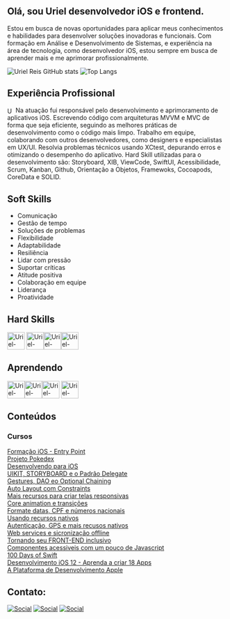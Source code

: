 ## Olá, sou Uriel desenvolvedor iOS e frontend.

Estou em busca de novas oportunidades para aplicar meus conhecimentos e habilidades para desenvolver soluções inovadoras e funcionais. Com formação em Análise e Desenvolvimento de Sistemas, e experiência na área de tecnologia, como desenvolvedor iOS, estou sempre em busca de aprender mais e me aprimorar profissionalmente.

![Uriel Reis GitHub stats](https://github-readme-stats.vercel.app/api?username=urielreis&show_icons=true&theme=dark)
![Top Langs](https://github-readme-stats.vercel.app/api/top-langs/?username=urielreis&layout=compact&lang_count=16&theme=dark)

## Experiência Profissional

<img align="center" alt="Uriel-Swift" heigth="10" width="15" src="https://cdn.jsdelivr.net/gh/devicons/devicon/icons/swift/swift-original.svg" /> Na atuação fui responsável pelo desenvolvimento e aprimoramento de aplicativos iOS. Escrevendo código com arquiteturas MVVM e MVC de forma que seja eficiente, seguindo as melhores práticas de desenvolvimento como o código mais limpo. Trabalho em equipe, colaborando com outros desenvolvedores, como designers e especialistas em UX/UI. Resolvia problemas técnicos usando XCtest, depurando erros e otimizando o desempenho do aplicativo.
Hard Skill utilizadas para o desenvolvimento são: Storyboard, XIB, ViewCode, SwiftUI, Acessibilidade, Scrum, Kanban, Github, Orientação a Objetos, Framewoks, Cocoapods, CoreData e SOLID.

## Soft Skills

<ul>
<li> Comunicação </li>
<li> Gestão de tempo </li>
<li> Soluções de problemas </li>
<li> Flexibilidade </li>
<li> Adaptabilidade </li>
<li> Resiliência </li>
<li> Lidar com pressão </li>
<li> Suportar críticas </li>
<li> Atitude positiva </li>
<li> Colaboração em equipe </li>
<li> Liderança </li>
<li> Proatividade </li>
</ul>

## Hard Skills

<img align="center" alt="Uriel-Swift" heigth="30" width="40" src="https://cdn.jsdelivr.net/gh/devicons/devicon/icons/swift/swift-original.svg" />
<img align="center" alt="Uriel-Swift" heigth="30" width="40" src="https://cdn.jsdelivr.net/gh/devicons/devicon/icons/html5/html5-original-wordmark.svg" /><img  align="center" alt="Uriel-Swift" heigth="30" width="40" src="https://cdn.jsdelivr.net/gh/devicons/devicon/icons/css3/css3-original-wordmark.svg" /><img align="center" alt="Uriel-Swift" heigth="30" width="40" src="https://cdn.jsdelivr.net/gh/devicons/devicon/icons/github/github-original-wordmark.svg" />


## Aprendendo

<img align="center" alt="Uriel-Swift" heigth="30" width="40" src="https://cdn.jsdelivr.net/gh/devicons/devicon/icons/java/java-original-wordmark.svg" /><img align="center" alt="Uriel-Swift" heigth="30" width="40" src="https://cdn.jsdelivr.net/gh/devicons/devicon/icons/javascript/javascript-original.svg" /><img align="center" alt="Uriel-Swift" heigth="30" width="40" src="https://cdn.jsdelivr.net/gh/devicons/devicon/icons/typescript/typescript-original.svg" />
<img align="center" alt="Uriel-Swift" heigth="30" width="40" src="https://cdn.jsdelivr.net/gh/devicons/devicon/icons/python/python-original-wordmark.svg"/>


## Conteúdos 

### Cursos

<a href="https://www.linkedin.com/feed/update/urn:li:activity:6919706786325258240/">Formação iOS - Entry Point</a><br>
<a href="https://www.linkedin.com/feed/update/urn:li:activity:6919952847350448128/">Projeto Pokedex</a><br>
<a href="https://www.linkedin.com/feed/update/urn:li:activity:6948333526626799616/">Desenvolvendo para iOS</a><br>
<a href="https://www.linkedin.com/feed/update/urn:li:activity:6948411475128418304/">UIKIT, STORYBOARD e o Padrão Delegate</a><br>
<a href="https://www.linkedin.com/feed/update/urn:li:activity:6948632625909538816/">Gestures, DAO eo Optional Chaining</a><br>
<a href="https://www.linkedin.com/feed/update/urn:li:activity:6949710985662234624/">Auto Layout com Constraints</a><br>
<a href="https://www.linkedin.com/feed/update/urn:li:activity:6949809078034415616/">Mais recursos para criar telas responsivas</a><br>
<a href="https://www.linkedin.com/feed/update/urn:li:activity:6950077450919809025/">Core animation e transições</a><br>
<a href="https://www.linkedin.com/feed/update/urn:li:activity:6950454836492435456/">Formate datas, CPF e números nacionais</a><br>
<a href="https://www.linkedin.com/feed/update/urn:li:activity:6951174680607129600/">Usando recursos nativos</a><br>
<a href="https://www.linkedin.com/feed/update/urn:li:activity:6952285130094743552/">Autenticação, GPS e mais recusos nativos</a><br>
<a href="https://www.linkedin.com/feed/update/urn:li:activity:6953001751771824128/">Web services e sicronização offline</a><br>
<a href="https://www.linkedin.com/feed/update/urn:li:activity:6954825922965311488/">Tornando seu FRONT-END inclusivo</a><br>
<a href="https://www.linkedin.com/feed/update/urn:li:activity:6955517416604880896//">Componentes acessiveis com um pouco de Javascript</a><br>
<a href="https://www.linkedin.com/feed/update/urn:li:activity:6981692450041917440/">100 Days of Swift</a><br>
<a href="https://www.linkedin.com/feed/update/urn:li:activity:7042606411964387328/">Desenvolvimento iOS 12 - Aprenda a criar 18 Apps</a><br>
<a href="https://www.linkedin.com/feed/update/urn:li:activity:7061732145148440576/">A Plataforma de Desenvolvimento Apple</a><br>



## Contato:
 [![Social](https://img.shields.io/badge/WhatsApp-25D366?style=for-the-badge&logo=whatsapp&logoColor=white)](https://wa.me/5511952017295)
[![Social](https://img.shields.io/badge/LinkedIn-0077B5?style=for-the-badge&logo=linkedin&logoColor=white)](https://www.linkedin.com/in/uriel-reis-23ba9a219/)
[![Social](https://img.shields.io/badge/Gmail-D14836?style=for-the-badge&logo=gmail&logoColor=white)](mailto:urielreis1992@yahoo.com.br?subject=&body=)



